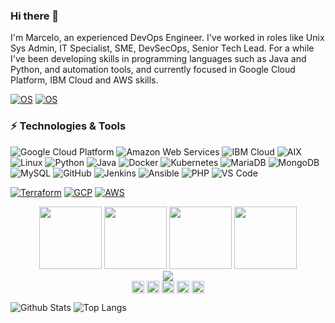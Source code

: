 ### Hi there 👋

I'm Marcelo, an experienced DevOps Engineer. I've worked in roles like Unix Sys Admin, IT Specialist, SME, DevSecOps, Senior Tech Lead. For a while I've been developing skills in programming languages such as Java and Python, and automation tools, and currently focused in Google Cloud Platform, IBM Cloud and AWS skills.

[![OS](https://img.shields.io/badge/OS-macOS-informational?style=flat-square&logo=apple&logoColor=white)](https://en.wikipedia.org/wiki/MacOS)
[![OS](https://img.shields.io/badge/OS-Linux-informational?style=flat-square&logo=linux&logoColor=white)](https://en.wikipedia.org/wiki/Linux)

### ⚡ Technologies & Tools
![Google Cloud Platform](https://img.shields.io/badge/Google%20Cloud-black?style=flat-square&logo=google-cloud) ![Amazon Web Services](https://img.shields.io/badge/Amazon%20AWS-black?style=flat-square&logo=amazon-aws) ![IBM Cloud](https://img.shields.io/badge/IBM%20Cloud-black?style=flat-square&logo=IBM-Cloud) ![AIX](https://img.shields.io/badge/AIX-black?style=flat-square&logo=IBM)  ![Linux](https://img.shields.io/badge/Linux-black?style=flat-square&logo=linux) ![Python](https://img.shields.io/badge/-Python-black?style=flat-square&logo=Python) ![Java](https://img.shields.io/badge/Java-black?style=flat-square&logo=java) ![Docker](https://img.shields.io/badge/-Docker-black?style=flat-square&logo=docker) ![Kubernetes](https://img.shields.io/badge/Kubernetes-black?style=flat-square&logo=kubernetes)  ![MariaDB](https://img.shields.io/badge/MariaDB-black?style=flat-square&logo=mariadb) ![MongoDB](https://img.shields.io/badge/-MongoDB-black?style=flat-square&logo=mongodb) ![MySQL](https://img.shields.io/badge/-MySQL-black?style=flat-square&logo=mysql) ![GitHub](https://img.shields.io/badge/-GitHub-black?style=flat-square&logo=github) ![Jenkins](https://img.shields.io/badge/-Jenkins-black?style=flat-square&logo=Jenkins) ![Ansible](https://img.shields.io/badge/Ansible-black?style=flat-square&logo=ansible) ![PHP](https://img.shields.io/badge/PHP-black?style=flat-square&logo=php) ![VS Code](https://img.shields.io/badge/-VS%20Code-black?style=flat-square&logo=visual-studio-code) 

[![Terraform](https://img.shields.io/badge/Learning-Terraform-623ce4?style=flat-square&logo=terraform&logoColor=white)](https://www.terraform.io/)
[![GCP](https://img.shields.io/badge/Learning-GCP-green?style=flat-square&logo=google-cloud&logoColor=white)](https://www.google.com) 
[![AWS](https://img.shields.io/badge/Learning-AWS-FF9900?style=flat-square&logo=amazon-aws&logoColor=white)](https://www.amazon.com)

<p align="center">
<img src="https://i.giphy.com/media/LMt9638dO8dftAjtco/200.webp" width="100">
<img src="https://i.giphy.com/media/JqDcpPX8vWahUny0pE/200.webp" width="100">
<img src="https://i.giphy.com/media/KzJkzjggfGN5Py6nkT/200.webp" width="100">
<img src="https://i.giphy.com/media/IdyAQJVN2kVPNUrojM/200.webp" width="100">
<br/>
<img src="https://media1.giphy.com/media/qgQUggAC3Pfv687qPC/giphy.gif" />
<br/>
<a href="https://twitter.com/" target="_blank"><img align="center" src="https://cdn.jsdelivr.net/npm/simple-icons@3.0.1/icons/twitter.svg" alt="marcelorum" height="20" width="20" /></a>
<a href="https://linkedin.com/in/marcelonazar" target="_blank"><img align="center" src="https://cdn.jsdelivr.net/npm/simple-icons@3.0.1/icons/linkedin.svg" alt="Marcelo" height="20" width="20" /></a>
<a href="https://stackoverflow.com" target="_blank"><img align="center" src="https://cdn.jsdelivr.net/npm/simple-icons@3.0.1/icons/stackoverflow.svg" alt="marcelorum" height="20" width="20" /></a>
<a href="https://instagram.com/" target="_blank"><img align="center" src="https://cdn.jsdelivr.net/npm/simple-icons@3.0.1/icons/instagram.svg" alt="marcelorum" height="20" width="20" /></a>
  <a href="https://dev.to/" target="_blank"><img align="center" src="https://cdn.jsdelivr.net/npm/simple-icons@3.0.1/icons/dev-dot-to.svg" alt="marcelorum" height="20" width="20" /></a>
</p>

![Github Stats](https://github-readme-stats.vercel.app/api?username=marcelorum&count_private=true&show_icons=true&include_all_commits=true)
![Top Langs](https://github-readme-stats.vercel.app/api/top-langs/?username=marcelorum&hide=TeX&layout=compact)

<!--
**marcelorum/marcelorum** is a ✨ _special_ ✨ repository because its `README.md` (this file) appears on your GitHub profile.

Here are some ideas to get you started:

- 🔭 I’m currently working on ...
- 🌱 I’m currently learning ...
- 👯 I’m looking to collaborate on ...
- 🤔 I’m looking for help with ...
- 💬 Ask me about ...
- 📫 How to reach me: ...
- 😄 Pronouns: ...
- ⚡ Fun fact: ...
-->
